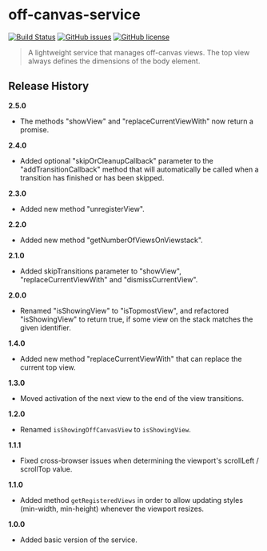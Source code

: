 # off-canvas-service

[![Build Status](https://travis-ci.org/SliceMeNice/off-canvas-service.svg?branch=v1.0.0)](https://travis-ci.org/SliceMeNice/off-canvas-service)
[![GitHub issues](https://img.shields.io/github/issues/SliceMeNice/off-canvas-service.svg)](https://github.com/SliceMeNice/off-canvas-service/issues)
[![GitHub license](https://img.shields.io/badge/license-MIT-blue.svg)](https://raw.githubusercontent.com/SliceMeNice/off-canvas-service/master/LICENSE.txt)

> A lightweight service that manages off-canvas views. The top view always defines the dimensions of the body element.

## Release History

__2.5.0__

  * The methods "showView" and "replaceCurrentViewWith" now return a promise.

__2.4.0__

  * Added optional "skipOrCleanupCallback" parameter to the "addTransitionCallback" method that will automatically be called when a transition has finished or has been skipped.

__2.3.0__

  * Added new method "unregisterView".

__2.2.0__

  * Added new method "getNumberOfViewsOnViewstack".

__2.1.0__

  * Added skipTransitions parameter to "showView", "replaceCurrentViewWith" and "dismissCurrentView".

__2.0.0__

  * Renamed "isShowingView" to "isTopmostView", and refactored "isShowingView" to return true, if some view on the stack matches the given identifier.

__1.4.0__

  * Added new method "replaceCurrentViewWith" that can replace the current top view.

__1.3.0__

  * Moved activation of the next view to the end of the view transitions.

__1.2.0__

  * Renamed `isShowingOffCanvasView` to `isShowingView`.

__1.1.1__

  * Fixed cross-browser issues when determining the viewport's scrollLeft / scrollTop value.

__1.1.0__

  * Added method `getRegisteredViews` in order to allow updating styles (min-width, min-height) whenever the viewport resizes.

__1.0.0__

  * Added basic version of the service.